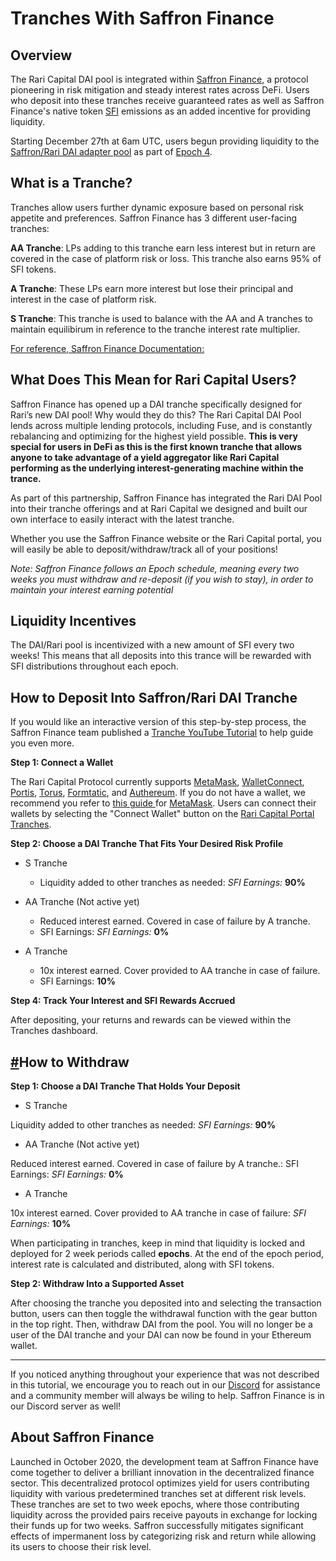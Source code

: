 # Tranches With Saffron Finance

## Overview

The Rari Capital DAI pool is integrated within [Saffron Finance](Saffron.Finance), a protocol pioneering in risk mitigation and steady interest rates across DeFi. Users who deposit into these tranches receive guaranteed rates as well as Saffron Finance's native token [SFI](Coingecko.com/SFI) emissions as an added incentive for providing liquidity. 

Starting December 27th at 6am UTC, users begun providing liquidity to the [Saffron/Rari DAI adapter pool](https://app.saffron.finance/#liquidity) as part of [Epoch 4](https://medium.com/saffron-finance/saffron-epoch-4-85dda2f9e0bb). 

## **What is a Tranche?**

Tranches allow users further dynamic exposure based on personal risk appetite and preferences. Saffron Finance has 3 different user-facing tranches:

**AA Tranche**: LPs adding to this tranche earn less interest but in return are covered in the case of platform risk or loss.  This tranche also earns 95% of SFI tokens.

**A Tranche**: These LPs earn more interest but lose their principal and interest in the case of platform risk.

**S Tranche**: This tranche is used to balance with the AA and A tranches to maintain equilibirum in reference to the tranche interest rate multiplier.

[For reference, Saffron Finance Documentation:](https://app.saffron.finance/#docs)

## **What Does This Mean for Rari Capital Users?**

Saffron Finance has opened up a DAI tranche specifically designed for Rari’s new DAI pool! Why would they do this? The Rari Capital DAI Pool lends across multiple lending protocols, including Fuse, and is constantly rebalancing and optimizing for the highest yield possible. **This is very special for users in DeFi as this is the first known tranche that allows anyone to take advantage of a yield aggregator like Rari Capital performing as the underlying interest-generating machine within the trance.**

As part of this partnership, Saffron Finance has integrated the Rari DAI Pool into their tranche offerings and at Rari Capital we designed and built our own interface to easily interact with the latest tranche.

Whether you use the Saffron Finance website or the Rari Capital portal, you will easily be able to deposit/withdraw/track all of your positions!

*Note: Saffron Finance follows an Epoch schedule, meaning every two weeks you must withdraw and re-deposit (if you wish to stay), in order to maintain your interest earning potential*

## Liquidity Incentives

The DAI/Rari pool is incentivized with a new amount of SFI every two weeks! This means that all deposits into this trance will be rewarded with SFI distributions throughout each epoch.

## How to Deposit Into Saffron/Rari DAI Tranche

If you would like an interactive version of this step-by-step process, the Saffron Finance team published a [Tranche YouTube Tutorial](YouTube.com/SaffronFinance) to help guide you even more.

**Step 1: Connect a Wallet**

The Rari Capital Protocol currently supports [MetaMask](metamask.io), [WalletConnect](walletconnect.org), [Portis](portis.io), [Torus](https://tor.us/), [Formtatic](https://fortmatic.com/), and [Authereum](https://authereum.com/). If you do not have a wallet, we recommend you refer to [this guide ](https://metamask.zendesk.com/hc/en-us/articles/360015489531-Getting-Started-With-MetaMask-Part-1)for [MetaMask](Metamask.io). Users can connect their wallets by selecting the "Connect Wallet" button on the [Rari Capital Portal Tranches](https://app.rari.capital/tranches).

**Step 2: Choose a DAI Tranche That Fits Your Desired Risk Profile**

- S Tranche
  - Liquidity added to other tranches as needed: *SFI Earnings:* **90%**

- AA Tranche (Not active yet)
  - Reduced interest earned. Covered in case of failure by A tranche. 
  - SFI Earnings: *SFI Earnings:* **0%**

- A Tranche 
  - 10x interest earned. Cover provided to AA tranche in case of failure.
  - SFI Earnings: **10%**

**Step 4: Track Your Interest and SFI Rewards Accrued**

After depositing, your returns and rewards can be viewed within the Tranches dashboard. 

## [#](http://localhost:8080/earn.html#how-to-withdraw)How to Withdraw

**Step 1: Choose a DAI Tranche That Holds Your Deposit**

- S Tranche

Liquidity added to other tranches as needed: *SFI Earnings:* **90%**

- AA Tranche (Not active yet)

Reduced interest earned. Covered in case of failure by A tranche.: SFI Earnings: *SFI Earnings:* **0%**

- A Tranche 

10x interest earned. Cover provided to AA tranche in case of failure: *SFI Earnings:* **10%**

When participating in tranches, keep in mind that liquidity is locked and deployed for 2 week periods called **epochs**.  At the end of the epoch period, interest rate is calculated and distributed, along with SFI tokens.

**Step 2: Withdraw Into a Supported Asset**

After choosing the tranche you deposited into and selecting the transaction button, users can then toggle the withdrawal function with the gear button in the top right. Then, withdraw DAI from the pool. You will no longer be a user of the DAI tranche and your DAI can now be found in your Ethereum wallet. 

------

If you noticed anything throughout your experience that was not described in this tutorial, we encourage you to reach out in our [Discord](Discord.xjfjfjdf) for assistance and a community member will always be wiling to help. Saffron Finance is in our Discord server as well!

## **About Saffron Finance**

Launched in October 2020, the development team at Saffron Finance have come together to deliver a brilliant innovation in the decentralized finance sector. This decentralized protocol optimizes yield for users contributing liquidity with various predetermined tranches set at different risk levels. These tranches are set to two week epochs, where those contributing liquidity across the provided pairs receive payouts in exchange for locking their funds up for two weeks. Saffron successfully mitigates significant effects of impermanent loss by categorizing risk and return while allowing its users to choose their risk level.

